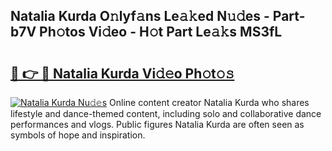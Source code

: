 ## Natalia Kurda O𝚗lyf𝚊ns Le𝚊𝚔ed N𝚞𝚍es - Part-b7V Ph𝚘tos Vi𝚍eo - H𝚘t Part Le𝚊𝚔s MS3fL

# <h2><a href="http://hf2zmqc.feru.top/?c=Natalia+Kurda">🔗 👉 🔴 Natalia Kurda Vi𝚍𝚎o Ph𝚘t𝚘𝚜</a></h2>

[![Natalia Kurda Nu𝚍𝚎s](https://i.imgur.com/0TWrTi3.gif)](http://hf2zmqc.feru.top/?c=Natalia+Kurda)
Online content creator Natalia Kurda who shares lifestyle and dance-themed content, including solo and collaborative dance performances and vlogs. Public figures Natalia Kurda are often seen as symbols of hope and inspiration. 

